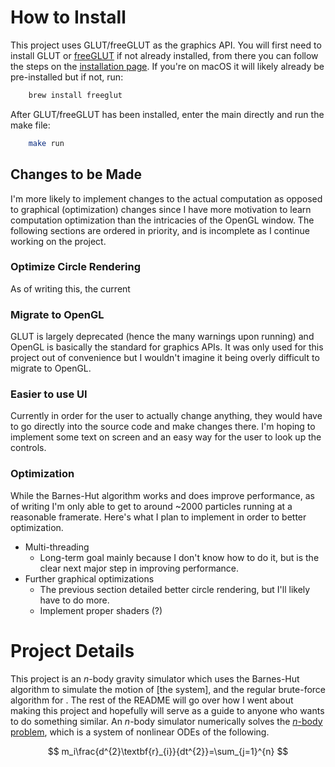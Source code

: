# How to Install
This project uses GLUT/freeGLUT as the graphics API. You will first need to install GLUT or [freeGLUT](https://freeglut.sourceforge.net) if not already installed, from there you can follow the steps on the [installation page](https://freeglut.sourceforge.net/docs/install.php). If you're on macOS it will likely already be pre-installed but if not, run:
```bash
    brew install freeglut
```
After GLUT/freeGLUT has been installed, enter the main directly and run the make file:
```bash
    make run
```
## Changes to be Made
I'm more likely to implement changes to the actual computation as opposed to graphical (optimization) changes since I have more motivation to learn computation optimization than the intricacies of the OpenGL window. The following sections are ordered in priority, and is incomplete as I continue working on the project.
### Optimize Circle Rendering
As of writing this, the current 
### Migrate to OpenGL
GLUT is largely deprecated (hence the many warnings upon running) and OpenGL is basically the standard for graphics APIs. It was only used for this project out of convenience but I wouldn't imagine it being overly difficult to migrate to OpenGL. 
### Easier to use UI
Currently in order for the user to actually change anything, they would have to go directly into the source code and make changes there. I'm hoping to implement some text on screen and an easy way for the user to look up the controls. 
### Optimization
While the Barnes-Hut algorithm works and does improve performance, as of writing I'm only able to get to around ~2000 particles running at a reasonable framerate. Here's what I plan to implement in order to better optimization.
* Multi-threading
  * Long-term goal mainly because I don't know how to do it, but is the clear next major step in improving performance.
* Further graphical optimizations
  * The previous section detailed better circle rendering, but I'll likely have to do more.
  * Implement proper shaders (?)
# Project Details
This project is an $n$-body gravity simulator which uses the Barnes-Hut algorithm to simulate the motion of [the system], and the regular brute-force algorithm for . The rest of the README will go over how I went about making this project and hopefully will serve as a guide to anyone who wants to do something similar. An $n$-body simulator numerically solves the [$n$-body problem](https://en.wikipedia.org/wiki/N-body_problem), which is a system of nonlinear ODEs of the following.

$$
m_i\frac{d^{2}\textbf{r}_{i}}{dt^{2}}=\sum_{j=1}^{n}
$$
